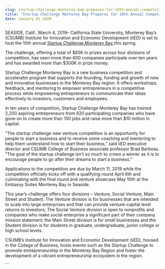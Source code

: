 ```yaml
---
slug: startup-challenge-monterey-bay-prepares-for-10th-annual-competition
title: "Startup Challenge Monterey Bay Prepares for 10th Annual Competition"
date: January 01 2020
---
```


 
<p>
  SEASIDE, Calif., March 4, 2019– California State University, Monterey Bay’s
  (CSUMB) Institute for Innovation and Economic Development (iiED) is set to
  host the 10th annual
  <a
    href="https://csumb.edu/iied/iied-events-calendar/monterey-bay-startup-challenge-2019"
    >Startup Challenge Monterey Bay </a
  >this spring.
</p>
<p>
  The challenge, offering a total of $65K in prizes across four divisions of
  competition, has seen more than 600 companies participate over ten years and
  has awarded more than $300K in prize money.
</p>
<p>
  Startup Challenge Monterey Bay is a new business competition and accelerator
  program that supports the founding, funding and growth of new and innovative
  businesses in the Monterey Bay region. It offers workshops, feedback, and
  mentoring to empower entrepreneurs in a competitive process while empowering
  entrepreneurs to communicate their ideas effectively to investors, customers
  and employees.
</p>
<p>
  In ten years of competition, Startup Challenge Monterey Bay has trained 2,200
  aspiring entrepreneurs from 620 participating companies who have gone on to
  create more than 150 jobs and raise more than $10 million in capital.
</p>
<p>
  “The startup challenge new venture competition is an opportunity for people to
  start a business and to receive some coaching and mentoring to help them
  understand how to start their business,” said iiED executive director and
  CSUMB College of Business associate professor Brad Barbeau. “The goal of the
  startup challenge isn’t so much to crown a winner as it is to encourage people
  to go after their dreams to start a business.”
</p>
<p>
  Applications to the competition are due by March 11, 2019 while the
  competition officially kicks off with a qualifying round April 6th and
  culminating with the final round and venture showcase May 10th at the Embassy
  Suites Monterey Bay in Seaside.
</p>
<p>
  This year’s challenge offers four divisions – Venture, Social Venture, Main
  Street and Student. The Venture division is for businesses that are intended
  to scale into large enterprises and that can provide venture-capital level
  returns to investors; The Social Venture division is open to nonprofits and
  companies who make social enterprise a significant part of their company
  mission statement; the Main Street division is for small businesses and the
  Student division is for students in graduate, undergraduate, junior college or
  high school levels.
</p>
<p>
  CSUMB’s Institute for Innovation and Economic Development (iiED), housed in
  the College of Business, hosts events such as the Startup Challenge to promote
  entrepreneurship in the Monterey Bay Region and foster the development of a
  vibrant entrepreneurship ecosystem in the region.
</p>
```
